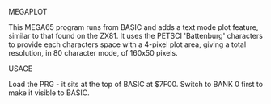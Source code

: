 MEGAPLOT

This MEGA65 program runs from BASIC and adds a text mode plot feature, 
similar to that found on the ZX81.  It uses the PETSCI 'Battenburg' characters to 
provide each characters space with a 4-pixel plot area, giving a total resolution,
in 80 character mode, of 160x50 pixels.

USAGE

Load the PRG - it sits at the top of BASIC at $7F00.  Switch to BANK 0 first to 
make it visible to BASIC.

